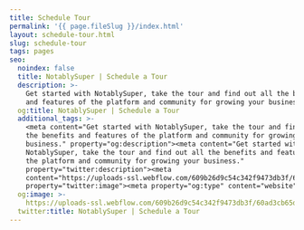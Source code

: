 ```yaml
---
title: Schedule Tour
permalink: '{{ page.fileSlug }}/index.html'
layout: schedule-tour.html
slug: schedule-tour
tags: pages
seo:
  noindex: false
  title: NotablySuper | Schedule a Tour
  description: >-
    Get started with NotablySuper, take the tour and find out all the benefits
    and features of the platform and community for growing your business.
  og:title: NotablySuper | Schedule a Tour
  additional_tags: >-
    <meta content="Get started with NotablySuper, take the tour and find out all
    the benefits and features of the platform and community for growing your
    business." property="og:description"><meta content="Get started with
    NotablySuper, take the tour and find out all the benefits and features of
    the platform and community for growing your business."
    property="twitter:description"><meta
    content="https://uploads-ssl.webflow.com/609b26d9c54c342f9473db3f/60ad3cb65d774e05b124168f_featured-image-startup-x-template.png"
    property="twitter:image"><meta property="og:type" content="website">
  og:image: >-
    https://uploads-ssl.webflow.com/609b26d9c54c342f9473db3f/60ad3cb65d774e05b124168f_featured-image-startup-x-template.png
  twitter:title: NotablySuper | Schedule a Tour
---
```




